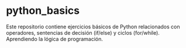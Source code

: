# python_basics
Este repositorio contiene ejercicios básicos de Python relacionados con operadores, sentencias de decisión 
(if/else) y ciclos (for/while). Aprendiendo la lógica de programación.
